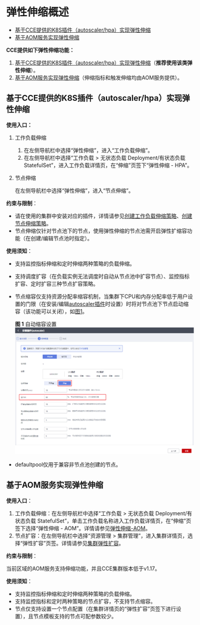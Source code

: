 # 弹性伸缩概述<a name="cce_01_0279"></a>

-   [基于CCE提供的K8S插件（autoscaler/hpa）实现弹性伸缩](#section138188718250)
-   [基于AOM服务实现弹性伸缩](#section1030324132715)

**CCE提供如下弹性伸缩功能：**

1.  [基于CCE提供的K8S插件（autoscaler/hpa）实现弹性伸缩](#section138188718250)（**推荐使用该类弹性伸缩**）。
2.  [基于AOM服务实现弹性伸缩](#section1030324132715)（伸缩指标和触发伸缩均由AOM服务提供）。

## 基于CCE提供的K8S插件（autoscaler/hpa）实现弹性伸缩<a name="section138188718250"></a>

**使用入口：**

1.  工作负载伸缩
    1.  在左侧导航栏中选择“弹性伸缩”，进入“工作负载伸缩”。
    2.  在左侧导航栏中选择“工作负载 \> 无状态负载 Deployment/有状态负载 StatefulSet”，进入工作负载详情页，在“伸缩”页签下“弹性伸缩 - HPA”。

2.  节点伸缩

    在左侧导航栏中选择“弹性伸缩”，进入“节点伸缩”。


**约束与限制**：

-   请在使用的集群中安装对应的插件，详情请参见[创建工作负载伸缩策略](创建工作负载伸缩策略.md)、[创建节点伸缩策略](创建节点伸缩策略.md)。
-   节点伸缩仅针对节点池下的节点，使用弹性伸缩的节点池需开启弹性扩缩容功能（在创建/编辑节点池时指定）。

**使用须知**：

-   支持监控指标伸缩和定时伸缩两种策略的负载伸缩。
-   支持调度扩容（在负载实例无法调度时自动从节点池中扩容节点）、监控指标扩容、定时扩容三种节点扩容策略。
-   节点缩容仅支持资源分配率缩容机制，当集群下CPU和内存分配率低于用户设置的门限（在安装/编辑[autoscaler插件](autoscaler.md)时设置）时将对节点池下节点启动缩容（该功能可以关闭），如[图1](#fig9643195391116)。

    **图 1**  自动缩容设置<a name="fig9643195391116"></a>  
    ![](figures/自动缩容设置.png "自动缩容设置")

-   defaultpool仅用于兼容非节点池创建的节点。

## 基于AOM服务实现弹性伸缩<a name="section1030324132715"></a>

**使用入口**：

1.  工作负载伸缩：在左侧导航栏中选择“工作负载 \> 无状态负载 Deployment/有状态负载 StatefulSet”，单击工作负载名称进入工作负载详情页，在“伸缩”页签下选择“弹性伸缩 - AOM”。详情请参见[弹性伸缩-AOM](工作负载弹性伸缩.md#section1656965814562)。
2.  节点扩容：在左侧导航栏中选择“资源管理 \> 集群管理”，进入集群详情页，选择“弹性扩容”页签。详情请参见[集群弹性扩容](集群弹性扩容.md)。

**约束与限制**：

当前区域的AOM服务支持伸缩功能，并且CCE集群版本低于v1.17。

**使用须知**：

-   支持监控指标伸缩和定时伸缩两种策略的负载伸缩。
-   支持监控指标和定时两种策略的节点扩容，不支持节点缩容。
-   节点仅支持设置一个节点配置（在集群详情页的“弹性扩容”页签下进行设置），且节点模板支持的节点可配参数较少。

